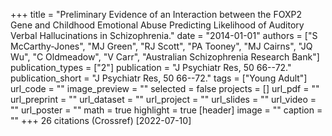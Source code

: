 +++
title = "Preliminary Evidence of an Interaction between the FOXP2 Gene and Childhood Emotional Abuse Predicting Likelihood of Auditory Verbal Hallucinations in Schizophrenia."
date = "2014-01-01"
authors = ["S McCarthy-Jones", "MJ Green", "RJ Scott", "PA Tooney", "MJ Cairns", "JQ Wu", "C Oldmeadow", "V Carr", "Australian Schizophrenia Research Bank"]
publication_types = ["2"]
publication = "J Psychiatr Res, 50 66--72."
publication_short = "J Psychiatr Res, 50 66--72."
tags = ["Young Adult"]
url_code = ""
image_preview = ""
selected = false
projects = []
url_pdf = ""
url_preprint = ""
url_dataset = ""
url_project = ""
url_slides = ""
url_video = ""
url_poster = ""
math = true
highlight = true
[header]
image = ""
caption = ""
+++
26 citations (Crossref) [2022-07-10]
